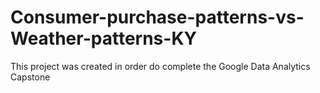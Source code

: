 # Consumer-purchase-patterns-vs-Weather-patterns-KY
This project was created in order do complete the Google Data Analytics Capstone
